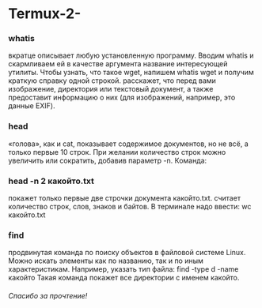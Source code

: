 # Termux-2-

### whatis

вкратце описывает любую установленную программу. Вводим whatis и скармливаем ей в качестве аргумента название интересующей утилиты. Чтобы узнать, что такое wget, напишем whatis wget и получим краткую справку одной строкой.
расскажет, что перед вами изображение, директория или текстовый документ, а также предоставит информацию о них (для изображений, например, это данные EXIF).

### head

«голова», как и cat, показывает содержимое документов, но не всё, а только первые 10 строк. При желании количество строк можно увеличить или сократить, добавив параметр -n. Команда:

### head -n 2 какойто.txt

покажет только первые две строчки документа какойто.txt.
считает количество строк, слов, знаков и байтов. В терминале надо ввести:
wc какойто.txt

### find

продвинутая команда по поиску объектов в файловой системе Linux. Можно искать элементы как по названию, так и по иным характеристикам. Например, указать тип файла:
find -type d -name какойто
Такая команда покажет все директории с именем какойто.

###### Спасибо за прочтение!
